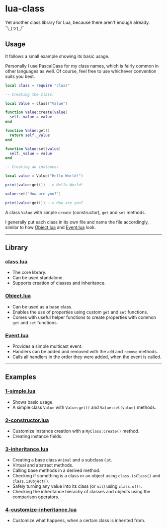 # lua-class

Yet another class library for Lua, because there aren't enough already. ¯\\\_(ツ)\_/¯

## Usage

It follows a small example showing its basic usage.

Personally I use PascalCase for my class names, which is fairly common in other languages as well. Of course, feel free to use whichever convention suits you best.

```lua
local class = require "class"

-- Creating the class:

local Value = class("Value")

function Value:create(value)
  self._value = value
end

function Value:get()
  return self._value
end

function Value:set(value)
  self._value = value
end

-- Creating an instance:

local value = Value("Hello World!")

print(value:get()) --> Hello World!

value:set("How are you?")

print(value:get()) --> How are you?
```

A class `Value` with simple `create` (constructor), `get` and `set` methods.

I generally put each class in its own file and name the file accordingly, similar to how [Object.lua](lib/Object.lua) and [Event.lua](lib/Event.lua) look.

---

## Library

### [class.lua](lib/class.lua)

- The core library.
- Can be used standalone.
- Supports creation of classes and inheritance.

### [Object.lua](lib/Object.lua)

- Can be used as a base class.
- Enables the use of properties using custom `get` and `set` functions.
- Comes with useful helper functions to create properties with common `get` and `set` functions.

### [Event.lua](lib/Event.lua)

- Provides a simple multicast event.
- Handlers can be added and removed with the `add` and `remove` methods.
- Calls all handlers in the order they were added, when the event is called.

---

## Examples

### [1-simple.lua](examples/1-simple.lua)

- Shows basic usage.
- A simple class `Value` with `Value:get()` and `Value:set(value)` methods.

### [2-constructor.lua](examples/2-constructor.lua)

- Customize instance creation with a `MyClass:create()` method.
- Creating instance fields.

### [3-inheritance.lua](examples/3-inheritance.lua)

- Creating a base class `Animal` and a subclass `Cat`.
- Virtual and abstract methods.
- Calling base methods in a derived method.
- Checking if something is a class or an object using `class.isClass()` and `class.isObject()`.
- Safely turning any value into its class (or `nil`) using `class.of()`.
- Checking the inheritance hierachy of classes and objects using the comparison operators.

### [4-customize-inheritance.lua](examples/4-customize-inheritance.lua)

- Customize what happens, when a certain class is inherited from.
